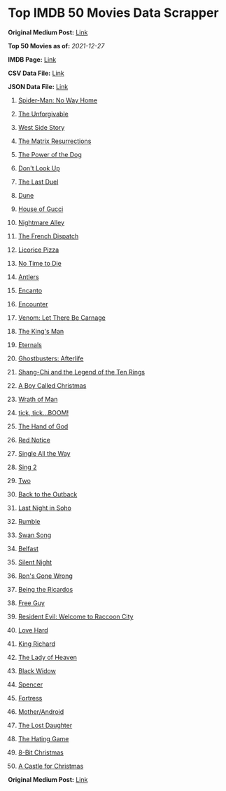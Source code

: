 # Top IMDB 50 Movies Data Scrapper

**Original Medium Post:** [Link](https://medium.com/@nishantsahoo/which-movie-should-i-watch-5c83a3c0f5b1) 

**Top 50 Movies as of:** _2021-12-27_

**IMDB Page:** [Link](http://www.imdb.com/search/title?release_date=2021,2021&title_type=feature)

**CSV Data File:** [Link](/Data/data.csv)

**JSON Data File:** [Link](/Data/data.json)

1. [Spider-Man: No Way Home](https://www.imdb.com/title/tt10872600/?ref_=adv_li_tt)

2. [The Unforgivable](https://www.imdb.com/title/tt11233960/?ref_=adv_li_tt)

3. [West Side Story](https://www.imdb.com/title/tt3581652/?ref_=adv_li_tt)

4. [The Matrix Resurrections](https://www.imdb.com/title/tt10838180/?ref_=adv_li_tt)

5. [The Power of the Dog](https://www.imdb.com/title/tt10293406/?ref_=adv_li_tt)

6. [Don't Look Up](https://www.imdb.com/title/tt11286314/?ref_=adv_li_tt)

7. [The Last Duel](https://www.imdb.com/title/tt4244994/?ref_=adv_li_tt)

8. [Dune](https://www.imdb.com/title/tt1160419/?ref_=adv_li_tt)

9. [House of Gucci](https://www.imdb.com/title/tt11214590/?ref_=adv_li_tt)

10. [Nightmare Alley](https://www.imdb.com/title/tt7740496/?ref_=adv_li_tt)

11. [The French Dispatch](https://www.imdb.com/title/tt8847712/?ref_=adv_li_tt)

12. [Licorice Pizza](https://www.imdb.com/title/tt11271038/?ref_=adv_li_tt)

13. [No Time to Die](https://www.imdb.com/title/tt2382320/?ref_=adv_li_tt)

14. [Antlers](https://www.imdb.com/title/tt7740510/?ref_=adv_li_tt)

15. [Encanto](https://www.imdb.com/title/tt2953050/?ref_=adv_li_tt)

16. [Encounter](https://www.imdb.com/title/tt12800524/?ref_=adv_li_tt)

17. [Venom: Let There Be Carnage](https://www.imdb.com/title/tt7097896/?ref_=adv_li_tt)

18. [The King's Man](https://www.imdb.com/title/tt6856242/?ref_=adv_li_tt)

19. [Eternals](https://www.imdb.com/title/tt9032400/?ref_=adv_li_tt)

20. [Ghostbusters: Afterlife](https://www.imdb.com/title/tt4513678/?ref_=adv_li_tt)

21. [Shang-Chi and the Legend of the Ten Rings](https://www.imdb.com/title/tt9376612/?ref_=adv_li_tt)

22. [A Boy Called Christmas](https://www.imdb.com/title/tt10187208/?ref_=adv_li_tt)

23. [Wrath of Man](https://www.imdb.com/title/tt11083552/?ref_=adv_li_tt)

24. [tick, tick...BOOM!](https://www.imdb.com/title/tt8721424/?ref_=adv_li_tt)

25. [The Hand of God](https://www.imdb.com/title/tt12680684/?ref_=adv_li_tt)

26. [Red Notice](https://www.imdb.com/title/tt7991608/?ref_=adv_li_tt)

27. [Single All the Way](https://www.imdb.com/title/tt14315756/?ref_=adv_li_tt)

28. [Sing 2](https://www.imdb.com/title/tt6467266/?ref_=adv_li_tt)

29. [Two](https://www.imdb.com/title/tt12358104/?ref_=adv_li_tt)

30. [Back to the Outback](https://www.imdb.com/title/tt13575806/?ref_=adv_li_tt)

31. [Last Night in Soho](https://www.imdb.com/title/tt9639470/?ref_=adv_li_tt)

32. [Rumble](https://www.imdb.com/title/tt8337158/?ref_=adv_li_tt)

33. [Swan Song](https://www.imdb.com/title/tt13207508/?ref_=adv_li_tt)

34. [Belfast](https://www.imdb.com/title/tt12789558/?ref_=adv_li_tt)

35. [Silent Night](https://www.imdb.com/title/tt11628854/?ref_=adv_li_tt)

36. [Ron's Gone Wrong](https://www.imdb.com/title/tt7504818/?ref_=adv_li_tt)

37. [Being the Ricardos](https://www.imdb.com/title/tt4995540/?ref_=adv_li_tt)

38. [Free Guy](https://www.imdb.com/title/tt6264654/?ref_=adv_li_tt)

39. [Resident Evil: Welcome to Raccoon City](https://www.imdb.com/title/tt6920084/?ref_=adv_li_tt)

40. [Love Hard](https://www.imdb.com/title/tt10752004/?ref_=adv_li_tt)

41. [King Richard](https://www.imdb.com/title/tt9620288/?ref_=adv_li_tt)

42. [The Lady of Heaven](https://www.imdb.com/title/tt13097336/?ref_=adv_li_tt)

43. [Black Widow](https://www.imdb.com/title/tt3480822/?ref_=adv_li_tt)

44. [Spencer](https://www.imdb.com/title/tt12536294/?ref_=adv_li_tt)

45. [Fortress](https://www.imdb.com/title/tt14577300/?ref_=adv_li_tt)

46. [Mother/Android](https://www.imdb.com/title/tt13029044/?ref_=adv_li_tt)

47. [The Lost Daughter](https://www.imdb.com/title/tt9100054/?ref_=adv_li_tt)

48. [The Hating Game](https://www.imdb.com/title/tt8718158/?ref_=adv_li_tt)

49. [8-Bit Christmas](https://www.imdb.com/title/tt11540284/?ref_=adv_li_tt)

50. [A Castle for Christmas](https://www.imdb.com/title/tt13070602/?ref_=adv_li_tt)

**Original Medium Post:** [Link](https://medium.com/@nishantsahoo/which-movie-should-i-watch-5c83a3c0f5b1) 
